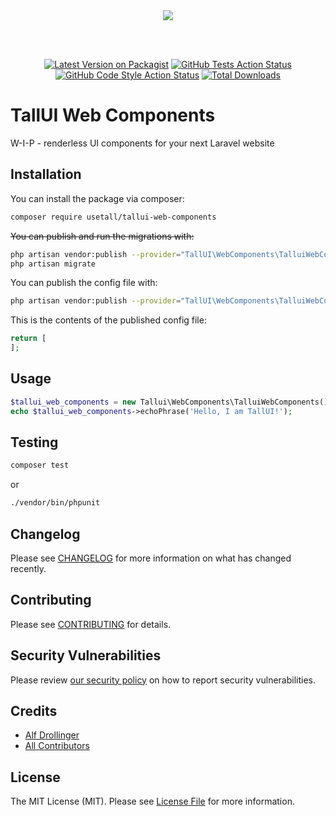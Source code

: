 <div align="center">

<img src="https://raw.githubusercontent.com/usetall/tallui-art/main/logo/logo-gh.png" />

<br><br>

[![Latest Version on Packagist](https://img.shields.io/packagist/v/usetall/tallui-web-components.svg?style=flat-square)](https://packagist.org/packages/usetall/tallui-web-components) [![GitHub Tests Action Status](https://img.shields.io/github/workflow/status/usetall/tallui-web-components/run-tests?label=tests&style=flat-square)](https://github.com/usetall/tallui-web-components/actions?query=workflow%3ATests+branch%3Amaster) [![GitHub Code Style Action Status](https://img.shields.io/github/workflow/status/usetall/tallui-web-components/Check%20&%20fix%20styling?label=code%20style&style=flat-square)](https://github.com/usetall/tallui-web-components/actions?query=workflow%3A"Check+%26+fix+styling"+branch%3Amaster) [![Total Downloads](https://img.shields.io/packagist/dt/usetall/tallui-web-components.svg?style=flat-square&color=blue)](https://packagist.org/packages/usetall/tallui-web-components)

</div>

# TallUI Web Components
W-I-P - renderless UI components for your next Laravel website

## Installation

You can install the package via composer:

```bash
composer require usetall/tallui-web-components
```

~~You can publish and run the migrations with:~~

```bash
php artisan vendor:publish --provider="TallUI\WebComponents\TalluiWebComponentsServiceProvider" --tag="tallui-web-components-migrations"
php artisan migrate
```

You can publish the config file with:
```bash
php artisan vendor:publish --provider="TallUI\WebComponents\TalluiWebComponentsServiceProvider" --tag="tallui-web-components-config"
```

This is the contents of the published config file:

```php
return [
];
```

## Usage

```php
$tallui_web_components = new Tallui\WebComponents\TalluiWebComponents();
echo $tallui_web_components->echoPhrase('Hello, I am TallUI!');
```

## Testing

```bash
composer test
```

or

```bash
./vendor/bin/phpunit
```

## Changelog

Please see [CHANGELOG](CHANGELOG.md) for more information on what has changed recently.

## Contributing

Please see [CONTRIBUTING](https://github.com/usetall/tallui-docs/blob/main/.github/CONTRIBUTING.md) for details.

## Security Vulnerabilities

Please review [our security policy](../../security/policy) on how to report security vulnerabilities.

## Credits

- [Alf Drollinger](https://github.com/adrolli)
- [All Contributors](../../contributors)

## License

The MIT License (MIT). Please see [License File](LICENSE.md) for more information.
